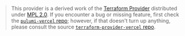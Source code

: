> This provider is a derived work of the [Terraform Provider](https://github.com/terraform-providers/terraform-provider-vercel)
> distributed under [MPL 2.0](https://www.mozilla.org/en-US/MPL/2.0/). If you encounter a bug or missing feature,
> first check the [`pulumi-vercel` repo](/issues); however, if that doesn't turn up anything,
> please consult the source [`terraform-provider-vercel` repo](https://github.com/terraform-providers/terraform-provider-vercel/issues).